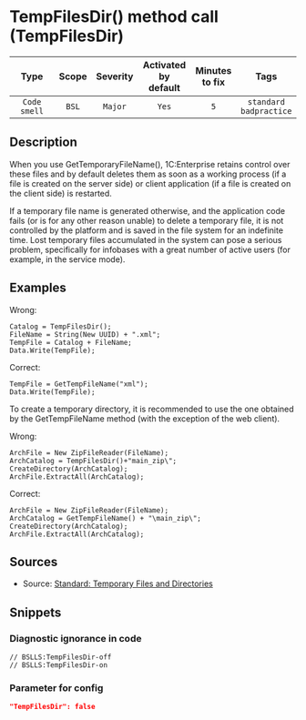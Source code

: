 # TempFilesDir() method call (TempFilesDir)

|     Type     | Scope | Severity | Activated<br>by default | Minutes<br>to fix |               Tags                |
|:------------:|:-----:|:--------:|:-----------------------------:|:-----------------------:|:---------------------------------:|
| `Code smell` | `BSL` | `Major`  |             `Yes`             |           `5`           | `standard`<br>`badpractice` |

<!-- Блоки выше заполняются автоматически, не трогать -->
## Description
<!-- Описание диагностики заполняется вручную. Необходимо понятным языком описать смысл и схему работу -->
When you use GetTemporaryFileName(), 1С:Enterprise retains control over these files and by default deletes them as soon as a working process (if a file is created on the server side) or client application (if a file is created on the client side) is restarted.

If a temporary file name is generated otherwise, and the application code fails (or is for any other reason unable) to delete a temporary file, it is not controlled by the platform and is saved in the file system for an indefinite time. Lost temporary files accumulated in the system can pose a serious problem, specifically for infobases with a great number of active users (for example, in the service mode).
## Examples
<!-- В данном разделе приводятся примеры, на которые диагностика срабатывает, а также можно привести пример, как можно исправить ситуацию -->

Wrong:

```bsl
Catalog = TempFilesDir();
FileName = String(New UUID) + ".xml";
TempFile = Catalog + FileName;
Data.Write(TempFile);
```

Correct:

```bsl
TempFile = GetTempFileName("xml");
Data.Write(TempFile);
```

To create a temporary directory, it is recommended to use the one obtained by the GetTempFileName method (with the exception of the web client).

Wrong:

```bsl
ArchFile = New ZipFileReader(FileName);
ArchCatalog = TempFilesDir()+"main_zip\";
CreateDirectory(ArchCatalog);
ArchFile.ExtractAll(ArchCatalog);
```

Correct:

```bsl
ArchFile = New ZipFileReader(FileName);
ArchCatalog = GetTempFileName() + "\main_zip\";
CreateDirectory(ArchCatalog);
ArchFile.ExtractAll(ArchCatalog);
```

## Sources

* Source: [Standard: Temporary Files and Directories](https://its.1c.ru/db/v8std#content:542:hdoc)

## Snippets

<!-- Блоки ниже заполняются автоматически, не трогать -->
### Diagnostic ignorance in code

```bsl
// BSLLS:TempFilesDir-off
// BSLLS:TempFilesDir-on
```

### Parameter for config

```json
"TempFilesDir": false
```
